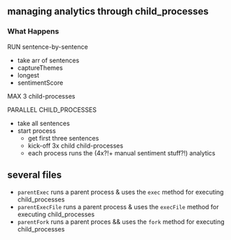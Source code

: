 ## managing analytics through child_processes

### What Happens
RUN sentence-by-sentence
- take arr of sentences
- captureThemes
- longest
- sentimentScore

MAX 3 child-processes

PARALLEL CHILD_PROCESSES
- take all sentences
- start process
  - get first three sentences
  - kick-off 3x child child-processes
  - each process runs the (4x?!+ manual sentiment stuff?!) analytics



## several files
- `parentExec` runs a parent process & uses the `exec` method for executing child_processes
- `parentExecFile` runs a parent process & uses the `execFile` method for executing child_processes
- `parentFork` runs a parent proces && uses the `fork` method for executing child_processes
